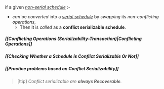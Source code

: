 if a given <u>*non-serial schedule*</u> :-
- *can* be *converted* into a <u>*serial schedule*</u> by *swapping* its *non-conflicting operations*,
	- Then it is *called* as a **conflict serializable schedule**.

##### *[[Conflicting Operations (Serializability-Transaction)|Conflicting Operations]]*
##### *[[Checking Whether a Schedule is Conflict Serializable Or Not]]*
##### *[[Practice problems based on Conflict Serializability]]*

>[!tip] *Conflict serializable are **always Recoverable**.*

